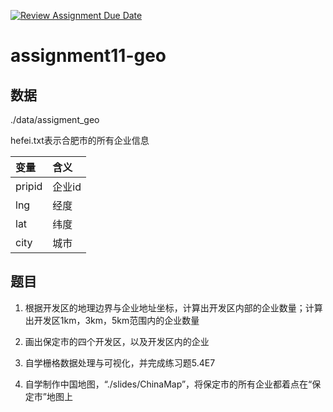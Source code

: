 [![Review Assignment Due Date](https://classroom.github.com/assets/deadline-readme-button-24ddc0f5d75046c5622901739e7c5dd533143b0c8e959d652212380cedb1ea36.svg)](https://classroom.github.com/a/uW2Czr58)
# assignment11-geo


## 数据

./data/assigment_geo

hefei.txt表示合肥市的所有企业信息

|变量|含义|
|:-----|:-----|
|pripid|企业id|
|lng|经度|
|lat|纬度|
|city|城市|

## 题目

1. 根据开发区的地理边界与企业地址坐标，计算出开发区内部的企业数量；计算出开发区1km，3km，5km范围内的企业数量 

2. 画出保定市的四个开发区，以及开发区内的企业

3. 自学栅格数据处理与可视化，并完成练习题5.4E7

4. 自学制作中国地图，“./slides/ChinaMap”，将保定市的所有企业都着点在“保定市”地图上
